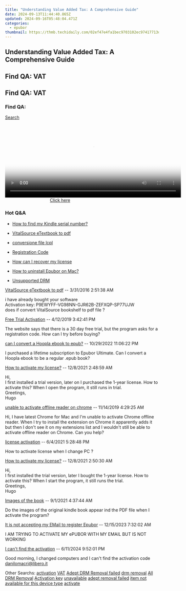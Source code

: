 ```yaml
---
title: "Understanding Value Added Tax: A Comprehensive Guide"
date: 2024-09-13T11:44:40.865Z
updated: 2024-09-16T05:48:04.471Z
categories:
  - epubor
thumbnail: https://thmb.techidaily.com/02ef47e4fa1bec9703102ec97417713d4516fad507615fc36a561cee9ad50600.png
---
```


## Understanding Value Added Tax: A Comprehensive Guide

## Find QA: VAT

## Find QA: VAT

### Find QA:

[Search](http://www.epubor.com/Search.aspx?SystemID=46 "Find QA") 

<!-- affiliate ads begin -->
<span id="1982461">
					<video width="576" height="240" style="cursor:pointer"
           poster="//a.impactradius-go.com/display-clicktoplayimage/1982461.png"
           onclick="if(!this.playClicked){this.play();this.setAttribute('controls',true);this.playClicked=true;}">
	   <source src="//a.impactradius-go.com/display-ad/22993-1982461">
	   <img src="//a.impactradius-go.com/display-clicktoplayimage/1982461.png" style="border: none; height: 100%; width: 100%; object-fit: contain">
	</video>
	<div style="width:360px;text-align:center"><a href="javascript:window.open(decodeURIComponent('https%3A%2F%2Fhomestyler.sjv.io%2Fc%2F5597632%2F1982461%2F22993'), '_blank');void(0);">Click here</a></div>
</span>
<img height="0" width="0" src="https://imp.pxf.io/i/5597632/1982461/22993" style="position:absolute;visibility:hidden;" border="0" />
<!-- affiliate ads end -->

### Hot Q&A

* [How to find my Kindle serial number?](https://tools.techidaily.com/epubor/products/)
* [VitalSource eTextbook to pdf](https://tools.techidaily.com/epubor/products/)
* [conversione file lcpl](https://tools.techidaily.com/epubor/products/)
* [Registration Code](https://tools.techidaily.com/epubor/products/)

* [How can I recover my license](https://tools.techidaily.com/epubor/products/)
* [How to uninstall Epubor on Mac?](https://tools.techidaily.com/epubor/products/)
* [Unsupported DRM](https://tools.techidaily.com/epubor/products/)

[VitalSource eTextbook to pdf](https://tools.techidaily.com/epubor/products/) \-- 3/31/2016 2:51:38 AM 

i have already bought your software   
 Activation key: P9EWYFF-VG98NN-GJR62B-ZEFXQP-SP77UJW  
 does if convert VitalSource bookshelf to pdf file ?

[Free Trial Activation](https://tools.techidaily.com/epubor/products/) \-- 4/12/2019 3:42:41 PM 

The website says that there is a 30 day free trial, but the program asks for a registration code. How can I try before buying?

[can I convert a Hoopla ebook to epub?](https://tools.techidaily.com/epubor/products/) \-- 10/29/2022 11:06:22 PM 

 I purchased a lifetime subscription to Epubor Ultimate. Can I convert a Hoopla ebook to be a regular .epub book?

[How to activate my license?](https://tools.techidaily.com/epubor/products/) \-- 12/8/2021 2:48:59 AM 

Hi,  
 I first installed a trial version, later on I purchased the 1-year license. How to activate this? When I open the program, it still runs in trial.  
 Greetings,  
 Hugo

[unable to activate offline reader on chrome](https://tools.techidaily.com/epubor/reader/) \-- 11/14/2019 4:29:25 AM 

Hi, I have latest Chrome for Mac and I'm unable to activate Chrome offline reader. When I try to install the extension on Chrome it apparently adds it but then I don't see it on my extensions list and I wouldn't still be able to activate offline reader on Chrome. Can you help?

[license activation](https://tools.techidaily.com/epubor/products/) \-- 6/4/2021 5:28:48 PM 

How to activate license when I change PC ?

[How to activate my license?](https://tools.techidaily.com/epubor/products/) \-- 12/8/2021 2:50:30 AM 

Hi,  
 I first installed the trial version, later I bought the 1-year license. How to activate this? When I start the program, it still runs the trial.  
 Greetings,  
 Hugo

[Images of the book](https://tools.techidaily.com/epubor/products/) \-- 9/1/2021 4:37:44 AM 

Do the images of the original kindle book appear ind the PDF file when I activate the program?

[It is not accepting my EMail to register Epubor](https://tools.techidaily.com/epubor/products/) \-- 12/15/2023 7:32:02 AM 

I AM TRYING TO ACTIVATE MY ePUBOR WITH MY EMAIL BUT IS NOT WORKING

[I can't find the activation](https://tools.techidaily.com/epubor/products/) \-- 6/11/2024 9:52:01 PM 

Good morning, I changed computers and I can't find the activation code danilomacri@libero.it

 Other Searchs: [activation](https://tools.techidaily.com/epubor/products/) [VAT](https://tools.techidaily.com/epubor/products/) [Adept DRM Removal failed](https://tools.techidaily.com/epubor/products/) [drm removal](https://tools.techidaily.com/epubor/products/) [All DRM Removal](https://tools.techidaily.com/epubor/products/) [Activation key](https://tools.techidaily.com/epubor/products/) [unavailable](https://tools.techidaily.com/epubor/products/) [adept removal failed](https://tools.techidaily.com/epubor/products/) [item not available for this device type](https://tools.techidaily.com/epubor/products/) [activate](https://tools.techidaily.com/epubor/products/)

<ins class="adsbygoogle"
     style="display:block"
     data-ad-format="autorelaxed"
     data-ad-client="ca-pub-7571918770474297"
     data-ad-slot="1223367746"></ins>

<ins class="adsbygoogle"
     style="display:block"
     data-ad-client="ca-pub-7571918770474297"
     data-ad-slot="8358498916"
     data-ad-format="auto"
     data-full-width-responsive="true"></ins>



